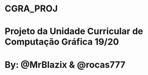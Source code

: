 # CGRA_PROJ
# Projeto da Unidade Curricular de Computação Gráfica 19/20
# By: @MrBlazix & @rocas777

